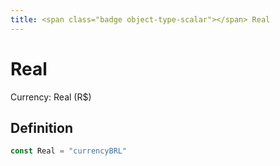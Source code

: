 ```yaml
---
title: <span class="badge object-type-scalar"></span> Real
---
```

# <span class="badge object-type-scalar"></span> Real

Currency: Real (R$)

## Definition

```go
const Real = "currencyBRL"
```
